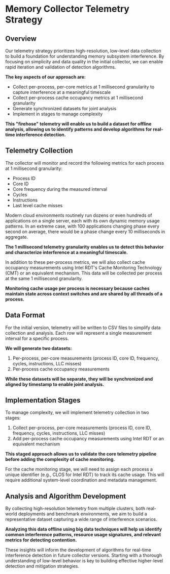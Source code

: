 # Memory Collector Telemetry Strategy

## Overview

Our telemetry strategy prioritizes high-resolution, low-level data collection to build a foundation for understanding memory subsystem interference. By focusing on simplicity and data quality in the initial collector, we can enable rapid iteration and validation of detection algorithms.

**The key aspects of our approach are:**

- Collect per-process, per-core metrics at 1 millisecond granularity to capture interference at a meaningful timescale
- Collect per-process cache occupancy metrics at 1 millisecond granularity
- Generate synchronized datasets for joint analysis
- Implement in stages to manage complexity

**This "firehose" telemetry will enable us to build a dataset for offline analysis, allowing us to identify patterns and develop algorithms for real-time interference detection.**

## Telemetry Collection

The collector will monitor and record the following metrics for each process at 1 millisecond granularity:

- Process ID
- Core ID 
- Core frequency during the measured interval
- Cycles 
- Instructions
- Last level cache misses

Modern cloud environments routinely run dozens or even hundreds of applications on a single server, each with its own dynamic memory usage patterns. In an extreme case, with 100 applications changing phase every second on average, there would be a phase change every 10 milliseconds in aggregate.

**The 1 millisecond telemetry granularity enables us to detect this behavior and characterize interference at a meaningful timescale.**

In addition to these per-process metrics, we will also collect cache occupancy measurements using Intel RDT's Cache Monitoring Technology (CMT) or an equivalent mechanism. This data will be collected per process at the same 1 millisecond granularity.

**Monitoring cache usage per process is necessary because caches maintain state across context switches and are shared by all threads of a process.**

## Data Format

For the initial version, telemetry will be written to CSV files to simplify data collection and analysis. Each row will represent a single measurement interval for a specific process.

**We will generate two datasets:**

1. Per-process, per-core measurements (process ID, core ID, frequency, cycles, instructions, LLC misses)
2. Per-process cache occupancy measurements

**While these datasets will be separate, they will be synchronized and aligned by timestamp to enable joint analysis.**

## Implementation Stages

To manage complexity, we will implement telemetry collection in two stages:

1. Collect per-process, per-core measurements (process ID, core ID, frequency, cycles, instructions, LLC misses)
2. Add per-process cache occupancy measurements using Intel RDT or an equivalent mechanism

**This staged approach allows us to validate the core telemetry pipeline before adding the complexity of cache monitoring.**

For the cache monitoring stage, we will need to assign each process a unique identifier (e.g., CLOS for Intel RDT) to track its cache usage. This will require additional system-level coordination and metadata management.

## Analysis and Algorithm Development

By collecting high-resolution telemetry from multiple clusters, both real-world deployments and benchmark environments, we aim to build a representative dataset capturing a wide range of interference scenarios.

**Analyzing this data offline using big data techniques will help us identify common interference patterns, resource usage signatures, and relevant metrics for detecting contention.**

These insights will inform the development of algorithms for real-time interference detection in future collector versions. Starting with a thorough understanding of low-level behavior is key to building effective higher-level detection and mitigation strategies.

